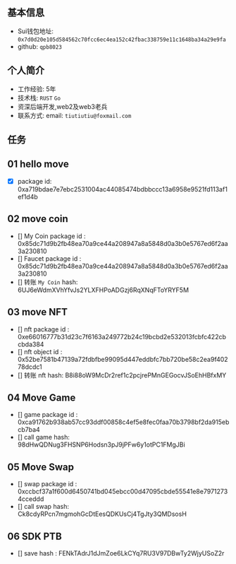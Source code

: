 ## 基本信息
- Sui钱包地址: `0x7d0d20e105d584562c70fcc6ec4ea152c42fbac338759e11c1648ba34a29e9fa`
- github: `qpb8023`

## 个人简介
- 工作经验: 5年
- 技术栈: `RUST` `Go`
- 资深后端开发,web2及web3老兵
- 联系方式: email: `tiutiutiu@foxmail.com` 

## 任务

##   01 hello move  
- [x] package id: 0xa719bdae7e7ebc2531004ac44085474bdbbccc13a6958e9521fd113af1ef1d4b

##   02 move coin
- [] My Coin package id :  0x85dc71d9b2fb48ea70a9ce44a208947a8a5848d0a3b0e5767ed6f2aa3a230810
- [] Faucet package id : 0x85dc71d9b2fb48ea70a9ce44a208947a8a5848d0a3b0e5767ed6f2aa3a230810
- [] 转账 `My Coin` hash: 6UJ6eWdmXVhYfvJs2YLXFHPoADGzj6RqXNqFToYRYF5M

##   03 move NFT
- [] nft package id :
0xe66016777b31d23c7f6163a249772b24c19bcbd2e532013fcbfc422cbcbda384 
- [] nft object id : 0x52be7581b47139a72fdbfbe99095d447eddbfc7bb720be58c2ea9f40278dcdc1
- [] 转账 nft  hash: B8i88oW9McDr2ref1c2pcjrePMnGEGocvJSoEhHBfxMY
##   04 Move Game
- [] game package id : 0xca91762b938ab57cc93ddf00858c4ef5e8fec0faa70b3798bf2da915ebcb7ba4
- [] call game hash: 98dHwQDNug3FHSNP6Hodsn3pJ9jPFw6y1otPC1FMgJBi

##   05 Move Swap
- [] swap package id : 0xccbcf37a1f600d6450741bd045ebcc00d47095cbde55541e8e79712734cceddd
- [] call swap hash: Ck8cdyRPcn7mgmohGcDtEesQDKUsCj4TgJty3QMDsosH

##   06 SDK PTB
- [] save hash : FENkTAdrJ1dJmZoe6LkCYq7RU3V97DBwTy2WjyUSoZ2r
